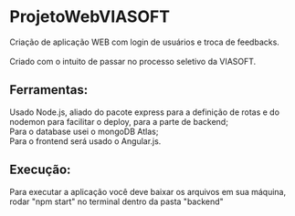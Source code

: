 # ProjetoWebVIASOFT

Criação de aplicação WEB com login de usuários e troca de feedbacks.<br>
<br>
Criado com o intuito de passar no processo seletivo da VIASOFT.<br>

## Ferramentas:
Usado Node.js, aliado do pacote express para a definição de rotas e do nodemon para facilitar o deploy, para a parte de backend;<br>
Para o database usei o mongoDB Atlas;<br>
Para o frontend será usado o Angular.js.<br>

## Execução:
Para executar a aplicação você deve baixar os arquivos em sua máquina, rodar "npm start" no terminal dentro da pasta "backend"
